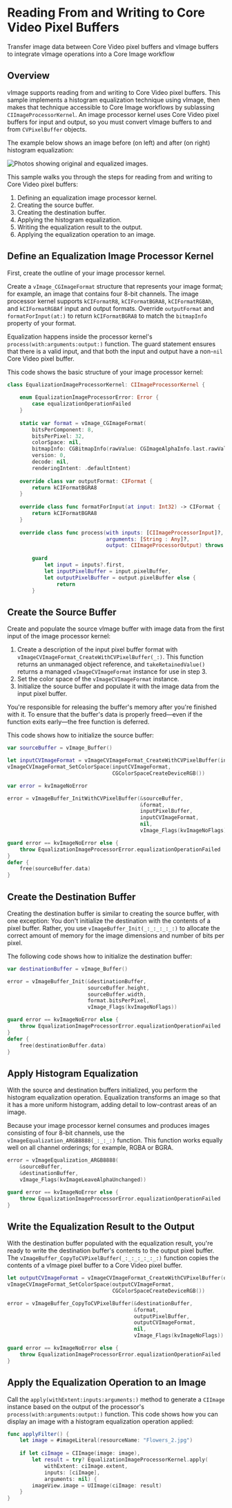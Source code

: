 # Reading From and Writing to Core Video Pixel Buffers

Transfer image data between Core Video pixel buffers and vImage buffers to integrate vImage operations into a Core Image workflow

## Overview

vImage supports reading from and writing to Core Video pixel buffers. This sample implements a histogram equalization technique using vImage, then makes that technique accessible to Core Image workflows by sublassing `CIImageProcessorKernel`. An image processor kernel uses Core Video pixel buffers for input and output, so you must convert vImage buffers to and from `CVPixelBuffer` objects.

The example below shows an image before (on left) and after (on right) histogram equalization:

![Photos showing original and equalized images.](Documentation/vImage_equalization.png)

This sample walks you through the steps for reading from and writing to Core Video pixel buffers:

1. Defining an equalization image processor kernel.
2. Creating the source buffer.
3. Creating the destination buffer.
4. Applying the histogram equalization.
5. Writing the equalization result to the output.
6. Applying the equalization operation to an image.

## Define an Equalization Image Processor Kernel

First, create the outline of your image processor kernel.

Create a `vImage_CGImageFormat` structure that represents your image format; for example, an image that contains four 8-bit channels. The image processor kernel supports `kCIFormatR8`, `kCIFormatBGRA8`, `kCIFormatRGBAh`, and `kCIFormatRGBAf` input and output formats. Override `outputFormat` and `formatForInput(at:)` to return `kCIFormatBGRA8` to match the `bitmapInfo` property of your format.

Equalization happens inside the processor kernel's `process(with:arguments:output:)` function. The guard statement ensures that there is a valid input, and that both the input and output have a non-`nil` Core Video pixel buffer.

This code shows the basic structure of your image processor kernel:

``` swift
class EqualizationImageProcessorKernel: CIImageProcessorKernel {
    
    enum EqualizationImageProcessorError: Error {
        case equalizationOperationFailed
    }
    
    static var format = vImage_CGImageFormat(
        bitsPerComponent: 8,
        bitsPerPixel: 32,
        colorSpace: nil,
        bitmapInfo: CGBitmapInfo(rawValue: CGImageAlphaInfo.last.rawValue),
        version: 0,
        decode: nil,
        renderingIntent: .defaultIntent)
    
    override class var outputFormat: CIFormat {
        return kCIFormatBGRA8
    }
    
    override class func formatForInput(at input: Int32) -> CIFormat {
        return kCIFormatBGRA8
    }
    
    override class func process(with inputs: [CIImageProcessorInput]?,
                                arguments: [String : Any]?,
                                output: CIImageProcessorOutput) throws {
        
        guard
            let input = inputs?.first,
            let inputPixelBuffer = input.pixelBuffer,
            let outputPixelBuffer = output.pixelBuffer else {
                return
        }
```

## Create the Source Buffer

Create and populate the source vImage buffer with image data from the first input of the image processor kernel:

1. Create a description of the input pixel buffer format with `vImageCVImageFormat_CreateWithCVPixelBuffer(_:)`. This function returns an unmanaged object reference, and `takeRetainedValue()` returns a managed `vImageCVImageFormat` instance for use in step 3.
2. Set the color space of the `vImageCVImageFormat` instance.
3. Initialize the source buffer and populate it with the image data from the input pixel buffer.

You're responsible for releasing the buffer's memory after you're finished with it. To ensure that the buffer's data is properly freed—even if the function exits early—the free function is deferred.

This code shows how to initialize the source buffer:

``` swift
var sourceBuffer = vImage_Buffer()

let inputCVImageFormat = vImageCVImageFormat_CreateWithCVPixelBuffer(inputPixelBuffer).takeRetainedValue()
vImageCVImageFormat_SetColorSpace(inputCVImageFormat,
                                  CGColorSpaceCreateDeviceRGB())

var error = kvImageNoError

error = vImageBuffer_InitWithCVPixelBuffer(&sourceBuffer,
                                           &format,
                                           inputPixelBuffer,
                                           inputCVImageFormat,
                                           nil,
                                           vImage_Flags(kvImageNoFlags))

guard error == kvImageNoError else {
    throw EqualizationImageProcessorError.equalizationOperationFailed
}
defer {
    free(sourceBuffer.data)
}
```

## Create the Destination Buffer

Creating the destination buffer is similar to creating the source buffer, with one exception: You don't initialize the destination with the contents of a pixel buffer. Rather, you use `vImageBuffer_Init(_:_:_:_:_:)` to allocate the correct amount of memory for the image dimensions and number of bits per pixel.

The following code shows how to initialize the destination buffer:

``` swift
var destinationBuffer = vImage_Buffer()

error = vImageBuffer_Init(&destinationBuffer,
                          sourceBuffer.height,
                          sourceBuffer.width,
                          format.bitsPerPixel,
                          vImage_Flags(kvImageNoFlags))

guard error == kvImageNoError else {
    throw EqualizationImageProcessorError.equalizationOperationFailed
}
defer {
    free(destinationBuffer.data)
}
```

## Apply Histogram Equalization

With the source and destination buffers initialized, you perform the histogram equalization operation. Equalization transforms an image so that it has a more uniform histogram, adding detail to low-contrast areas of an image.

Because your image processor kernel consumes and produces images consisting of four 8-bit channels, use the `vImageEqualization_ARGB8888(_:_:_:)` function. This function works equally well on all channel orderings; for example, RGBA or BGRA.

``` swift
error = vImageEqualization_ARGB8888(
    &sourceBuffer,
    &destinationBuffer,
    vImage_Flags(kvImageLeaveAlphaUnchanged))

guard error == kvImageNoError else {
    throw EqualizationImageProcessorError.equalizationOperationFailed
}
```

## Write the Equalization Result to the Output

With the destination buffer populated with the equalization result, you're ready to write the destination buffer's contents to the output pixel buffer. The `vImageBuffer_CopyToCVPixelBuffer(_:_:_:_:_:_:)` function copies the contents of a vImage pixel buffer to a Core Video pixel buffer.

``` swift
let outputCVImageFormat = vImageCVImageFormat_CreateWithCVPixelBuffer(outputPixelBuffer).takeRetainedValue()
vImageCVImageFormat_SetColorSpace(outputCVImageFormat,
                                  CGColorSpaceCreateDeviceRGB())

error = vImageBuffer_CopyToCVPixelBuffer(&destinationBuffer,
                                         &format,
                                         outputPixelBuffer,
                                         outputCVImageFormat,
                                         nil,
                                         vImage_Flags(kvImageNoFlags))

guard error == kvImageNoError else {
    throw EqualizationImageProcessorError.equalizationOperationFailed
}
```

## Apply the Equalization Operation to an Image

Call the  `apply(withExtent:inputs:arguments:)` method to generate a `CIImage` instance based on the output of the processor's `process(with:arguments:output:)` function. This code shows how you can display an image with a histogram equalization operation applied:

``` swift
func applyFilter() {
    let image = #imageLiteral(resourceName: "Flowers_2.jpg")
    
    if let ciImage = CIImage(image: image),
        let result = try? EqualizationImageProcessorKernel.apply(
            withExtent: ciImage.extent,
            inputs: [ciImage],
            arguments: nil) {
        imageView.image = UIImage(ciImage: result)
    }
}
```
